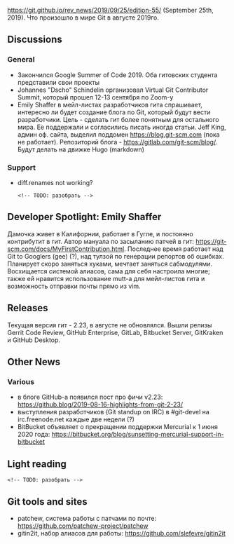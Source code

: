 <https://git.github.io/rev_news/2019/09/25/edition-55/> (September 25th, 2019). Что произошло в мире Git в августе 2019го.

## Discussions

### General

- Закончился Google Summer of Code 2019. Оба гитовских студента представили свои проекты
- Johannes "Dscho" Schindelin организовал Virtual Git Contributor Summit, который прошел 12-13 сентября по Zoom-у
- Emily Shaffer в мейл-листах разработчиков гита спрашивает, интересно ли будет создание блога по Git, который будут вести разработчики. Цель - сделать гит более понятным для остального мира. Ее поддержали и согласились писать иногда статьи. Jeff King, админ оф. сайта, выделил поддомен <https://blog.git-scm.com> (пока не работает). Репозиторий блога - <https://gitlab.com/git-scm/blog/>. Будут делать на движке Hugo (markdown)

### Support

- diff.renames not working?

  `<!-- TODO: разобрать -->`

## Developer Spotlight: Emily Shaffer

Дамочка живет в Калифорнии, работает в Гугле, и постоянно контрибутит в гит. Автор мануала по засыланию патчей в гит: <https://git-scm.com/docs/MyFirstContribution.html>. Последнее время работает над Git to Googlers (gee) (?), над тулзой по генерации репортов об ошибках. Планирует скоро заняться хуками, мечтает заняться сабмодулями. Восхищается системой алиасов, сама для себя настроила многие; также ей нравится использование mutt-а для мейл-листов гита и возможность отправки почты прямо из vim.

## Releases

Текущая версия гит - 2.23, в августе не обновлялся. Вышли релизы Gerrit Code Review, GitHub Enterprise, GitLab, Bitbucket Server, GitKraken и GitHub Desktop.

## Other News

### Various

- в блоге GitHub-а появился пост про фичи v2.23: <https://github.blog/2019-08-16-highlights-from-git-2-23/>
- выступления разработчиков (Git standup on IRC) в #git-devel на irc.freenode.net каждые две недели (?)
- BitBucket объявляет о прекращении поддержки Mercurial к 1 июня 2020 года: <https://bitbucket.org/blog/sunsetting-mercurial-support-in-bitbucket>

## Light reading

`<!-- TODO: разобрать -->`

## Git tools and sites

- patchew, система работы с патчами по почте: <https://github.com/patchew-project/patchew>
- gitin2it, набор алиасов для работы: <https://github.com/slefevre/gitin2it>
